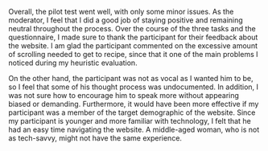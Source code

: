 Overall, the pilot test went well, with only some minor issues. As the moderator, I feel that I did a good job of staying positive and remaining neutral throughout the process. Over the course of the three tasks and the questionnaire, I made sure to thank the participant for their feedback about the website. I am glad the participant commented on the excessive amount of scrolling needed to get to recipe, since that it one of the main problems I noticed during my heuristic evaluation.

On the other hand, the participant was not as vocal as I wanted him to be, so I feel that some of his thought process was undocumented. In addition, I was not sure how to encourage him to speak more without appearing biased or demanding. Furthermore, it would have been more effective if my participant was a member of the target demographic of the website. Since my participant is younger and more familiar with technology, I felt that he had an easy time navigating the website. A middle-aged woman, who is not as tech-savvy, might not have the same experience. 
